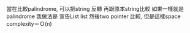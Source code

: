 當在比較palindrome, 可以把string 反轉 再跟原本string比較 如果一樣就是palindrome
我做法是 宣告List<Integer> list 然後two pointer 比較, 但是這樣space complexity＝Ｏ(n)

